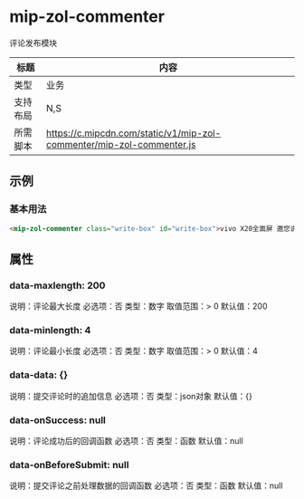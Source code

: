 # mip-zol-commenter

评论发布模块

标题|内容
----|----
类型|业务
支持布局|N,S|
所需脚本|https://c.mipcdn.com/static/v1/mip-zol-commenter/mip-zol-commenter.js

## 示例

### 基本用法
```html
<mip-zol-commenter class="write-box" id="write-box">vivo X20全面屏 邀您说点什</mip-zol-commenter>
```

## 属性

### data-maxlength: 200
说明：评论最大长度
必选项：否
类型：数字
取值范围：> 0
默认值：200

### data-minlength: 4
说明：评论最小长度
必选项：否
类型：数字
取值范围：> 0
默认值：4

### data-data: {}
说明：提交评论时的追加信息
必选项：否
类型：json对象
默认值：{}

### data-onSuccess: null
说明：评论成功后的回调函数
必选项：否
类型：函数
默认值：null

### data-onBeforeSubmit: null
说明：提交评论之前处理数据的回调函数
必选项：否
类型：函数
默认值：null
